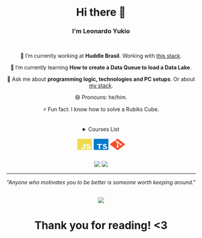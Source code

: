 <h1  align="center"> Hi there 👋</h1>

<!--
**lyukio/lyukio** is a ✨ _special_ ✨ repository because its `README.md` (this file) appears on your GitHub profile.

Here are some ideas to get you started:

- 🔭 I’m currently working on ...
- 🌱 I’m currently learning ...
- 👯 I’m looking to collaborate on ...
- 🤔 I’m looking for help with ...
- 💬 Ask me about ...
- 📫 How to reach me: ...
- 😄 Pronouns: ...
- ⚡ Fun fact: ...
-->

<h3 align="center">I'm Leonardo Yukio</h3>
<br>
<div align="center">
 
 <p align="center">🔭 I’m currently working at <b>Huddle Brasil</b>.
Working with <a href="https://stackshare.io/lyukio/huddle-brasil">this stack</a>.</p>
<p align="center">🌱 I’m currently learning <b>How to create a Data Queue to load a Data Lake</b>.</p>
<p align="center">💬 Ask me about <b>programming logic, technologies and PC setups</b>. Or about <a href="https://stackshare.io/lyukio/my-stack">my stack</a>.</p>
<p align="center">😄 Pronouns: he/him.</p>
<p align="center">⚡ Fun fact: I know how to solve a Rubiks Cube.</p> 
</div>

##

<!--START_SECTION:table-->
<details align="center">
<summary align="center">Courses List</summary>

<table align="center">
 <tr>
  <th>Course</th>
  <th>Place</th>
  <th>Teacher</th>
 </tr>
 <tr>
  <td>APIs com Node.js</td>
  <td>São Paulo-SP</td>
  <td>Erick Wendel</td>
 </tr>
 </table>
</details>

 <div align="center" style="display: inline_block"><br>
  <img align="center" alt="Js" height="30" width="40" src="https://raw.githubusercontent.com/devicons/devicon/master/icons/javascript/javascript-plain.svg">
  <img align="center" alt="Ts" height="30" width="40" src="https://raw.githubusercontent.com/devicons/devicon/master/icons/typescript/typescript-plain.svg">
  <img align="center" alt="Lyukio-Git" height="30" width="40" src="https://raw.githubusercontent.com/devicons/devicon/master/icons/git/git-original.svg">
</div>
 
 ##

 <p align="center">
 <a href="https://www.linkedin.com/in/lyukio/" target="_blank"><img src="https://img.shields.io/badge/-LinkedIn-%230077B5?style=for-the-badge&logo=linkedin&logoColor=white" target="_blank"></a>
  <a href = "mailto:lyukio@hotmail.com"><img src="https://img.shields.io/badge/-Hotmail-%23333?style=for-the-badge&logo=gmail&logoColor=white" target="_blank"></a>
</p>

--------
<div  align="center">
 <i> "Anyone who motivates you to be better is someone worth keeping around."</i> 
 
 <br>
 <br>
 <p align="center">
   <img src=https://imgur.com/HQ3WNwf.gif> 
 </p>

# Thank you for reading! <3
</div>
